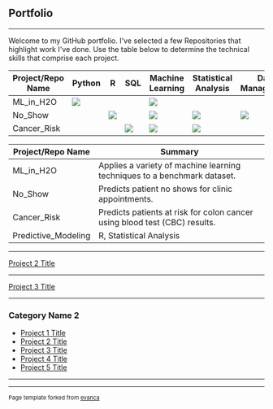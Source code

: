## Portfolio

---

Welcome to my GitHub portfolio.  I've selected a few Repositories that highlight work I've done.  Use the table below to determine the technical skills that comprise each project.

Project/Repo Name | Python | R | SQL | Machine Learning | Statistical Analysis | Data Management
--- | --- | --- | --- | --- | --- | ---
ML_in_H2O | <img src="images/pip3.jpg?raw=true"/> | | | <img src="images/pip3.jpg?raw=true"/> | | 
No_Show | | <img src="images/pip3.jpg?raw=true"/> | | <img src="images/pip3.jpg?raw=true"/> | <img src="images/pip2.jpg?raw=true"/> | <img src="images/pip2.jpg?raw=true"/> 
Cancer_Risk | | | <img src="images/pip3.jpg?raw=true"/> | <img src="images/pip1.jpg?raw=true"/> | <img src="images/pip3.jpg?raw=true"/>

Project/Repo Name | Summary
--- | ---
ML_in_H2O | Applies a variety of machine learning techniques to a benchmark dataset.
No_Show | Predicts patient no shows for clinic appointments.
Cancer_Risk | Predicts patients at risk for colon cancer using blood test (CBC) results.
Predictive_Modeling | R, Statistical Analysis | Demonstrates a variety of statistical prediction techniques on a benchmark dataset.


---
[Project 2 Title](/pdf/sample_presentation.pdf)


---
[Project 3 Title](http://example.com/)


---

### Category Name 2

- [Project 1 Title](http://example.com/)
- [Project 2 Title](http://example.com/)
- [Project 3 Title](http://example.com/)
- [Project 4 Title](http://example.com/)
- [Project 5 Title](http://example.com/)

---




---
<p style="font-size:11px">Page template forked from <a href="https://github.com/evanca/quick-portfolio">evanca</a></p>
<!-- Remove above link if you don't want to attibute -->
